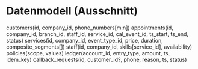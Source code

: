 # Datenmodell (Ausschnitt)
customers(id, company_id, phone_numbers[m:n])
appointments(id, company_id, branch_id, staff_id, service_id, cal_event_id, ts_start, ts_end, status)
services(id, company_id, event_type_id, price, duration, composite_segments[])
staff(id, company_id, skills[service_id], availability)
policies(scope, values)
ledger(account_id, entry_type, amount, ts, idem_key)
callback_requests(id, customer_id?, phone, reason, ts, status)
